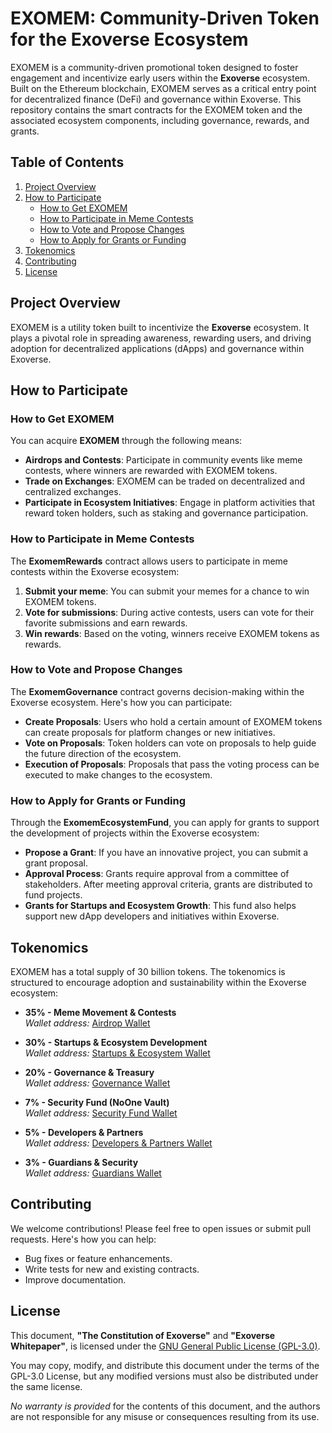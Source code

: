 
# EXOMEM: Community-Driven Token for the Exoverse Ecosystem

EXOMEM is a community-driven promotional token designed to foster engagement and incentivize early users within the **Exoverse** ecosystem. Built on the Ethereum blockchain, EXOMEM serves as a critical entry point for decentralized finance (DeFi) and governance within Exoverse. This repository contains the smart contracts for the EXOMEM token and the associated ecosystem components, including governance, rewards, and grants.

## Table of Contents
1. [Project Overview](#project-overview)
2. [How to Participate](#how-to-participate)
   - [How to Get EXOMEM](#how-to-get-exomem)
   - [How to Participate in Meme Contests](#how-to-participate-in-meme-contests)
   - [How to Vote and Propose Changes](#how-to-vote-and-propose-changes)
   - [How to Apply for Grants or Funding](#how-to-apply-for-grants-or-funding)
3. [Tokenomics](#tokenomics)
4. [Contributing](#contributing)
5. [License](#license)

## Project Overview

EXOMEM is a utility token built to incentivize the **Exoverse** ecosystem. It plays a pivotal role in spreading awareness, rewarding users, and driving adoption for decentralized applications (dApps) and governance within Exoverse.

## How to Participate

### How to Get EXOMEM
You can acquire **EXOMEM** through the following means:
- **Airdrops and Contests**: Participate in community events like meme contests, where winners are rewarded with EXOMEM tokens.
- **Trade on Exchanges**: EXOMEM can be traded on decentralized and centralized exchanges.
- **Participate in Ecosystem Initiatives**: Engage in platform activities that reward token holders, such as staking and governance participation.

### How to Participate in Meme Contests
The **ExomemRewards** contract allows users to participate in meme contests within the Exoverse ecosystem:
1. **Submit your meme**: You can submit your memes for a chance to win EXOMEM tokens.
2. **Vote for submissions**: During active contests, users can vote for their favorite submissions and earn rewards.
3. **Win rewards**: Based on the voting, winners receive EXOMEM tokens as rewards.

### How to Vote and Propose Changes
The **ExomemGovernance** contract governs decision-making within the Exoverse ecosystem. Here's how you can participate:
- **Create Proposals**: Users who hold a certain amount of EXOMEM tokens can create proposals for platform changes or new initiatives.
- **Vote on Proposals**: Token holders can vote on proposals to help guide the future direction of the ecosystem.
- **Execution of Proposals**: Proposals that pass the voting process can be executed to make changes to the ecosystem.

### How to Apply for Grants or Funding
Through the **ExomemEcosystemFund**, you can apply for grants to support the development of projects within the Exoverse ecosystem:
- **Propose a Grant**: If you have an innovative project, you can submit a grant proposal.
- **Approval Process**: Grants require approval from a committee of stakeholders. After meeting approval criteria, grants are distributed to fund projects.
- **Grants for Startups and Ecosystem Growth**: This fund also helps support new dApp developers and initiatives within Exoverse.

## Tokenomics

EXOMEM has a total supply of 30 billion tokens. The tokenomics is structured to encourage adoption and sustainability within the Exoverse ecosystem:

- **35% - Meme Movement & Contests**  
  *Wallet address:* [Airdrop Wallet](0xaF0Ab6b455fA4c3C9dbbB2E3F69eFAB3303456d9)
  
- **30% - Startups & Ecosystem Development**  
  *Wallet address:* [Startups & Ecosystem Wallet](0x5EFc357FE0B8f777136183818e0161A08a74D370)

- **20% - Governance & Treasury**  
  *Wallet address:* [Governance Wallet](0x5771cEAA8061c6b04c1bE3d5d9D70Cb5E9c08C2a)

- **7% - Security Fund (NoOne Vault)**  
  *Wallet address:* [Security Fund Wallet](0x7ACEdd52927e780F69Acb2c1b2910933d26FB90b)

- **5% - Developers & Partners**  
  *Wallet address:* [Developers & Partners Wallet](0x934eb5119aee67b358b9eE938E0871F0781C3890)

- **3% - Guardians & Security**  
  *Wallet address:* [Guardians Wallet](0xc4B74939a289B8f824E2ab6cD25Bb9C5dcC032FC)

## Contributing

We welcome contributions! Please feel free to open issues or submit pull requests. Here's how you can help:

- Bug fixes or feature enhancements.
- Write tests for new and existing contracts.
- Improve documentation.

## License

This document, **"The Constitution of Exoverse"** and **"Exoverse Whitepaper"**, is licensed under the [GNU General Public License (GPL-3.0)](https://www.gnu.org/licenses/gpl-3.0.html).

You may copy, modify, and distribute this document under the terms of the GPL-3.0 License, but any modified versions must also be distributed under the same license.

*No warranty is provided* for the contents of this document, and the authors are not responsible for any misuse or consequences resulting from its use.
